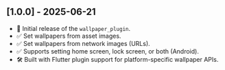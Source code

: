 ## [1.0.0] - 2025-06-21

- 🎉 Initial release of the `wallpaper_plugin`.
- ✅ Set wallpapers from asset images.
- ✅ Set wallpapers from network images (URLs).
- ✅ Supports setting home screen, lock screen, or both (Android).
- 🛠️ Built with Flutter plugin support for platform-specific wallpaper APIs.
